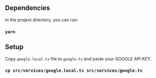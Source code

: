 ## Dependencies

In the project directory, you can run:

### `yarn`

## Setup

Copy `google.local.ts` file to `google.ts` and paste your GOOGLE API KEY.

### `cp src/services/google.local.ts src/services/google.ts`
